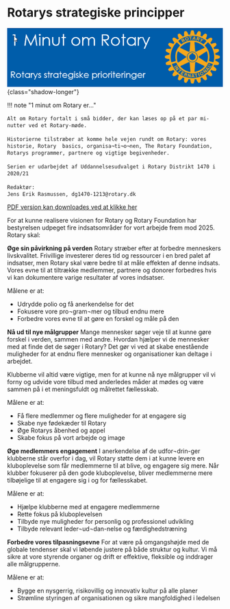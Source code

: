 # Rotarys strategiske principper

![Rotarys første år](images/rotarystrategi.jpg){class="shadow-longer"} 

!!! note "1 minut om Rotary er..."

    Alt om Rotary fortalt i små bidder, der kan læses op på et par mi-nutter ved et Rotary-møde.
    
    Historierne tilstræber at komme hele vejen rundt om Rotary: vores historie, Rotary  basics, organisa¬ti¬o¬nen, The Rotary Foundation, Rotarys programmer, partnere og vigtige begivenheder.
    
    Serien er udarbejdet af Uddannelsesudvalget i Rotary Distrikt 1470 i 2020/21
    
    Redaktør: 
    Jens Erik Rasmussen, dg1470-1213@rotary.dk


<a href=https://1minut.rotary.dk/pdf-versioner/1_minut_om_Rotary_Strategiske_Prioriteringer.pdf target=_blank>PDF version kan downloades ved at klikke her</a>


For at kunne realisere visionen for Rotary og Rotary Foundation har bestyrelsen udpeget fire indsatsområder for vort arbejde frem mod 2025. Rotary skal: 

<strong>Øge sin påvirkning på verden</strong>
Rotary stræber efter at forbedre menneskers livskvalitet. Frivillige investerer deres tid og ressourcer i en bred palet af indsatser, men Rotary skal være bedre til at måle effekten af denne indsats. Vores evne til at tiltrække medlemmer, partnere og donorer forbedres hvis vi kan dokumentere varige resultater af vores indsatser.

Målene er at:
- Udrydde polio og få anerkendelse for det
- Fokusere vore pro¬gram¬mer og tilbud endnu mere
- Forbedre vores evne til at gøre en forskel og måle på den

<strong>Nå ud til nye målgrupper</strong>
Mange mennesker søger veje til at kunne gøre forskel i verden, sammen med andre. Hvordan hjælper vi de mennesker med at finde det de søger i Rotary? 
Det gør vi ved at skabe enestående muligheder for at endnu flere mennesker og organisationer kan deltage i arbejdet. 


Klubberne vil altid være vigtige, men for at kunne nå nye målgrupper vil vi forny og udvide vore tilbud med anderledes måder at mødes og være sammen på i et meningsfuldt og målrettet fællesskab. 


Målene er at:

- Få flere medlemmer og flere muligheder for at engagere sig
- Skabe nye fødekæder til Rotary
- Øge Rotarys åbenhed og appel
- Skabe fokus på vort arbejde og image


<strong>Øge medlemmers engagement</strong>
I anerkendelse af de udfor¬drin-ger klubberne står overfor i dag, vil Rotary støtte dem i at kunne levere en kluboplevelse som får medlemmerne til at blive, og engagere sig mere. Når klubber fokuserer på den gode kluboplevelse, bliver medlemmerne mere tilbøjelige til at engagere sig i og for fællesskabet. 


Målene er at:

- Hjælpe klubberne med at engagere medlemmerne
- Rette fokus på kluboplevelsen
- Tilbyde nye muligheder for personlig og professionel udvikling
- Tilbyde relevant leder¬ud¬dan-nelse og færdighedstræning


<strong>Forbedre vores tilpasningsevne</strong>
For at være på omgangshøjde med de globale tendenser skal vi løbende justere på både struktur og kultur. Vi må sikre at vore styrende organer og drift er effektive, fleksible og inddrager alle målgrupperne. 


Målene er at:

- Bygge en nysgerrig, risikovillig og innovativ kultur på alle planer
- Strømline styringen af organisationen og sikre mangfoldighed i ledelsen